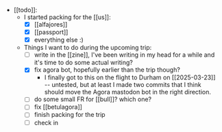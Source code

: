 - [[todo]]:
    - I started packing for the [[us]]:
        - [x] [[alfajores]]
        - [x] [[passport]]
        - [x] everything else :)
    - Things I want to do during the upcoming trip:
        - [ ] write in the [[zine]], I've been writing in my head for a while and it's time to do some actual writing?
        - [x] fix agora bot, hopefully earlier than the trip though?
          - I finally got to this on the flight to Durham on [[2025-03-23]] -- untested, but at least I made two commits that I think should move the Agora mastodon bot in the right direction.
        - [ ] do some small FR for [[bull]]? which one?
        - [ ] fix [[betulagora]]
        - [ ] finish packing for the trip
        - [ ] check in
